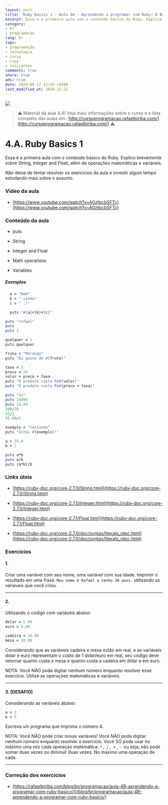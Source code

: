 ```yaml
---
layout: post
title: 'Ruby Basics 1 - Aula 4A - Aprendendo a programar com Ruby: O Básico para iniciantes'
excerpt: Essa é a primeira aula com o conteúdo básico do Ruby. Explico brevemente sobre String, Integer and Float, além de operações matemáticas e variáveis. Este é o material da aula 4A do curso aprendendo a programar com ruby, o básico para iniciantes. Nunca é tarde para começar a programar! Eu criei um curso gratuito, fácil e didático voltado para iniciantes. Confira mais informações aqui nessa publicação.
category:
- br
- programacao
lang: br
tags:
- programação
- tecnologia
- curso
- ruby
- iniciantes
comments: true
share: true
ads: true
date: 2020-08-17 12:43 +0200
last_modified_at: 2020-12-21
---
```

![](/blog/images/curso_ruby_basico/banner-curso-ruby-4A.jpg)

> :warning: Material da aula 4.A! Veja mais informações sobre o curso e a lista completa das aulas em: [http://cursoprogramacao.rafaelbiriba.com/](http://cursoprogramacao.rafaelbiriba.com/) :warning:

# 4.A. Ruby Basics 1

Essa é a primeira aula com o conteúdo básico do Ruby. Explico brevemente sobre String, Integer and Float, além de operações matemáticas e variáveis.

Não deixe de tentar resolver os exercícios da aula e investir algum tempo estudando mais sobre o assunto.

### Vídeo da aula

- [https://www.youtube.com/watch?v=A0zfpcbSFTc](https://www.youtube.com/watch?v=A0zfpcbSFTc)

### Conteúdo da aula

- puts

- String

- Integer and Float

- Math operations

- Variables

##### Exemplos

```ruby
  a = "Bem"
  b = " vindo!"
  c = " :)"

  puts "#{a}#{b}#{c}"
```

```ruby
puts "rafael"
puts
puts 1
```

```ruby
qualquer = 1
puts qualquer
```

```ruby
fruta = "Morango"
puts "Eu gosto de #{fruta}"
```

```ruby
taxa = 3
preco = 30
valor = preco + taxa
puts "O produto custa R$#{valor}"
puts "O produto custa R$#{preco + taxa}"
```

```ruby
puts "oi"
puts 10000
puts 10.00
100/10
55/2
55.00/2

exemplo = "testando"
puts "Estou #{exemplo}!"

a = 15.0
b = 2

puts a*b
puts a/b
puts (a*b)/b
```

### Links úteis

- [https://ruby-doc.org/core-2.7.0/String.html](https://ruby-doc.org/core-2.7.0/String.html)

- [https://ruby-doc.org/core-2.7.0/Integer.html](https://ruby-doc.org/core-2.7.0/Integer.html)

- [https://ruby-doc.org/core-2.7.1/Float.html](https://ruby-doc.org/core-2.7.1/Float.html)

- [https://ruby-doc.org/core-2.7.0/doc/syntax/literals_rdoc.html](https://ruby-doc.org/core-2.7.0/doc/syntax/literals_rdoc.html)

### Exercícios

#### 1.
Criar uma variável com seu nome, uma variável com sua idade. Imprimir o resultado em uma frase: `Meu nome é Rafael e tenho 30 anos.` utilizando as variaveis que você criou.

---

#### 2.
Utilizando o código com variáveis abaixo:

```ruby
dolar = 5.00
euro = 6.00

cadeira = 10.00
mesa = 20.00
```

Considerando que as variáveis cadeira e mesa estão em real, e as variáveis dolar e euro representam o custo de 1 dolar/euro em real, seu código deve retornar quanto custa a mesa e quanto custa a cadeira em dólar e em euro.

NOTA: Você NÃO pode digitar nenhum número enquanto resolver esse exercício. Utilize as operações matemáticas e variáveis.

---

#### 3. [DESAFIO]
Considerando as variáveis abaixo:

```ruby
a = 2
b = 5
```

Escreva um programa que imprima o número 4.

NOTA: Você NÃO pode criar novas variáveis!
Você NÃO pode digitar nenhum número enquanto resolver o exercício.
Você SÓ pode usar no máximo uma vez cada operação matemática: `*, /, +, -` ou seja, não pode somar duas vezes ou diminuir duas vezes. No máximo uma operação de cada.

---

### Correção dos exercícios

- [https://rafaelbiriba.com/blog/br/programacao/aula-4B-aprendendo-a-programar-com-ruby-basico/](/blog/br/programacao/aula-4B-aprendendo-a-programar-com-ruby-basico/)
